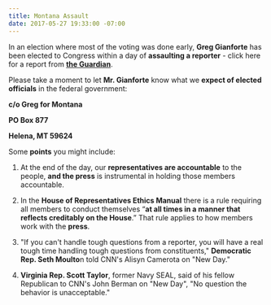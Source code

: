 ```yaml
---
title: Montana Assault
date: 2017-05-27 19:33:00 -07:00
---
```


In an election where most of the voting was done early, **Greg Gianforte** has been elected to Congress within a day of **assaulting a reporter** - click here for a report from [**the Guardian**](https://www.theguardian.com/commentisfree/2017/may/26/republicans-condone-violence-greg-gianforte). 

Please take a moment to let **Mr. Gianforte** know what we **expect of elected officials** in the federal government: 

**c/o Greg for Montana**
 
**PO Box 877** 

**Helena, MT 59624**


Some **points** you might include:

1.  At the end of the day, our **representatives are accountable** to the people, **and the press** is instrumental in holding those members accountable.

2.  In the **House of Representatives Ethics Manual** there is a rule requiring all members to conduct themselves “**at all times in a manner that reflects creditably on the House**.” That rule applies to how members work with the **press**.

3. "If you can't handle tough questions from a reporter, you will have a real tough time handling tough questions from constituents," **Democratic Rep. Seth Moulto**n told CNN's Alisyn Camerota on "New Day."

4.  **Virginia Rep. Scott Taylor**, former Navy SEAL, said of his fellow Republican to CNN's John Berman on "New Day",   "No question the behavior is unacceptable."

 
